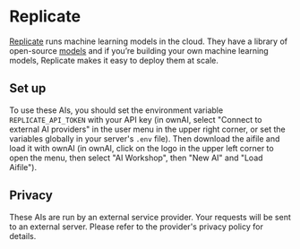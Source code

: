 # Replicate

[Replicate](https://replicate.com/) runs machine learning models in the cloud. They have a library of open-source [models](https://replicate.com/explore) and if you’re building your own machine learning models, Replicate makes it easy to deploy them at scale.

## Set up

To use these AIs, you should set the environment variable `REPLICATE_API_TOKEN` with your API key (in ownAI, select "Connect to external AI providers" in the user menu in the upper right corner, or set the variables globally in your server's `.env` file).
Then download the aifile and load it with ownAI (in ownAI, click on the logo in the upper left corner to open the menu, then select "AI Workshop", then "New AI" and "Load Aifile").

## Privacy

These AIs are run by an external service provider. Your requests will be sent to an external server. Please refer to the provider's privacy policy for details.
